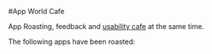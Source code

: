 #App World Cafe

App Roasting, feedback and [usability cafe](https://www.youtube.com/watch?v=0YL0xoSmyZI) at the same time.

The following apps have been roasted:

